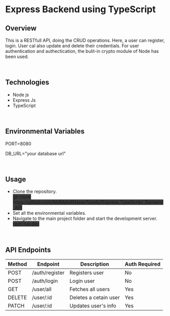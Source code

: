 <h1>Express Backend using TypeScript</h1>

<h2>Overview</h2>
<p>This is a RESTfull API, doing the CRUD operations. Here, a user can register, login. User cal also update and delete their credentials. For user authentication and authectication, the bulit-in crypto module of Node has been used.</p>

<br>

<h2>Technologies</h2>
<ul>
    <li>Node js</li>
    <li>Express Js</li>
    <li>TypeScript</li>
</ul>

<br>

<h2>Environmental Variables</h2>
<div>
    <p>PORT=8080</p>
    <p>DB_URL="your database url"</p>
</div>

<br>

<h2>Usage</h2>
<ul>
   <li>
       Clone the repository. <br>
       <span>git clone https://github.com/MdMahdiHasanTazelly/Express_TypeScript_Backend_API</span>
   </li>

   <li>
       Set all the environmental variables.
   </li>

   <li>
       Navigate to the main project folder and start the development server. <br>
       <span>npm run dev</span>
   </li>
</ul>

<br>

<h2>API Endpoints </h2>
<table>
    <thead>
      <tr>
        <th>Method</th>
        <th>Endpoint</th>
        <th>Description</th>
        <th>Auth Required</th>
      </tr>
    </thead>
    <tbody>
        <tr>
          <td>POST</td>
          <td>/auth/register</td>
          <td>Registers user</td>
          <td>No</td>
        </tr>
         <tr>
          <td>POST</td>
          <td>/auth/login</td>
          <td>Login user</td>
          <td>No</td>
        </tr>
         <tr>
          <td>GET</td>
          <td>/user/all</td>
          <td>Fetches all users</td>
          <td>Yes</td>
        </tr>
        <tr>
          <td>DELETE</td>
          <td>/user/:id</td>
          <td>Deletes a cetain user</td>
          <td>Yes</td>
        </tr>
        <tr>
          <td>PATCH</td>
          <td>/user/:id</td>
          <td>Updates user's info</td>
          <td>Yes</td>
        </tr>
    </tbody>
</table>



<style>
    span{
        background-color:rgb(59, 59, 59);
    }
</style>



   



